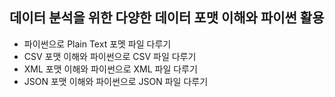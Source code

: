 ## 데이터 분석을 위한 다양한 데이터 포맷 이해와 파이썬 활용
- 파이썬으로 Plain Text 포멧 파일 다루기
- CSV 포맷 이해와 파이썬으로 CSV 파일 다루기
- XML 포맷 이해와 파이썬으로 XML 파일 다루기
- JSON 포맷 이해와 파이썬으로 JSON 파일 다루기

